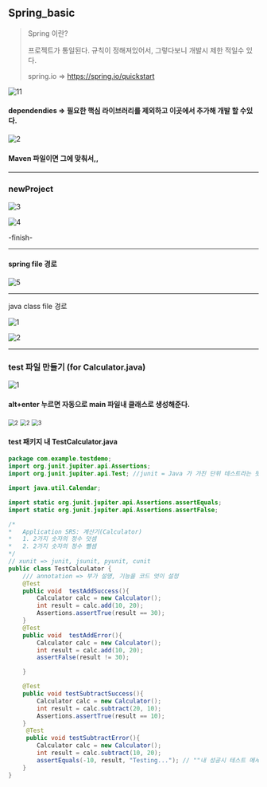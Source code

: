 ## Spring_basic

> Spring 이란?
>
> 프로젝트가 통일된다. 규칙이 정해져있어서, 그렇다보니 개발시 제한 적일수 있다.
>
> spring.io => https://spring.io/quickstart

![11](https://user-images.githubusercontent.com/34231229/74992463-82363780-548b-11ea-84ef-0e27ecb6fa12.JPG)



####  dependendies => 필요한 핵심 라이브러리를 제외하고 이곳에서 추가해 개발 할 수있다.

![2](https://user-images.githubusercontent.com/34231229/74992498-9f6b0600-548b-11ea-8b52-b76dee920593.JPG)



#### Maven 파일이면 그에 맞춰서,,

---

### newProject

![3](https://user-images.githubusercontent.com/34231229/74992772-6d0dd880-548c-11ea-9a77-3946824c98f0.JPG)



![4](https://user-images.githubusercontent.com/34231229/74992779-7434e680-548c-11ea-84ca-65bf05312d65.JPG)

-finish-

---

#### spring file 경로

![5](https://user-images.githubusercontent.com/34231229/74992969-f3c2b580-548c-11ea-98d5-aa2e38536936.JPG)

---

java class file 경로

![1](https://user-images.githubusercontent.com/34231229/74993193-9844f780-548d-11ea-8dbc-4f1051c11be1.JPG)

![2](https://user-images.githubusercontent.com/34231229/74993317-f671da80-548d-11ea-805d-15576069922f.JPG)

---

### test 파일 만들기 (for Calculator.java)

![1](https://user-images.githubusercontent.com/34231229/74993648-f7efd280-548e-11ea-820e-73ec3cda74fb.JPG)




#### alt+enter 누르면 자동으로 main 파일내 클래스로 생성해준다.

<img src="https://user-images.githubusercontent.com/34231229/74993776-79dffb80-548f-11ea-9c1d-6a7985ace853.png" alt="2" style="zoom:80%;" />


<img src="https://user-images.githubusercontent.com/34231229/74993778-7b112880-548f-11ea-9095-7237b58e60f6.jpg" alt="2" style="zoom:80%;" />


<img src="https://user-images.githubusercontent.com/34231229/74993794-82383680-548f-11ea-8cf6-16a1eb8185fc.png" alt="3" style="zoom:80%;" />

#### test 패키지 내 TestCalculator.java

```java
package com.example.testdemo;
import org.junit.jupiter.api.Assertions;
import org.junit.jupiter.api.Test; //junit = Java 가 가진 단위 테스트라는 뜻

import java.util.Calendar;

import static org.junit.jupiter.api.Assertions.assertEquals;
import static org.junit.jupiter.api.Assertions.assertFalse;

/*
*   Application SRS: 계산기(Calculator)
*   1. 2가지 숫자의 정수 덧셈
*   2. 2가지 숫자의 정수 뺄셈
*/
// xunit => junit, jsunit, pyunit, cunit
public class TestCalculator {
    /// annotation => 부가 설명, 기능을 코드 엇이 설정
    @Test
    public void  testAddSuccess(){
        Calculator calc = new Calculator();
        int result = calc.add(10, 20);
        Assertions.assertTrue(result == 30);
    }
	@Test
    public void  testAddError(){
        Calculator calc = new Calculator();
        int result = calc.add(10, 20);
        assertFalse(result != 30);

    }

    @Test
    public void testSubtractSuccess(){
        Calculator calc = new Calculator();
        int result = calc.subtract(20, 10);
        Assertions.assertTrue(result == 10);
    }
     @Test
     public void testSubtractError(){
        Calculator calc = new Calculator();
        int result = calc.subtract(10, 20);
        assertEquals(-10, result, "Testing..."); // ""내 성공시 테스트 메세지를 출력한다.
    }
}
```



